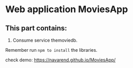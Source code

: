 # Web application MoviesApp

## This part contains:
1. Consume service themoviedb.

Remember run ```npm to install``` the libraries.

check demo: https://navarend.github.io/MoviesApp/

